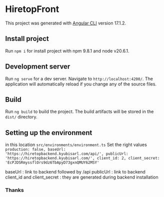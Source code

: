 # HiretopFront

This project was generated with [Angular CLI](https://github.com/angular/angular-cli) version 17.1.2.

## Install project
Run `npm i` for install project with npm 9.8.1 and node v20.6.1.

## Development server

Run `ng serve` for a dev server. Navigate to `http://localhost:4200/`. The application will automatically reload if you change any of the source files.

## Build

Run `ng build` to build the project. The build artifacts will be stored in the `dist/` directory.

## Setting up the environment
in this location `src/environments/environment.ts`
Set the right values
`
production: false,
baseUrl: 'https://hiretopbackend.kyubisarl.com/api/',
publicUrl: 'https://hiretopbackend.kyubisarl.com/',
client_id: 2,
client_secret: 'EcPJDSRmyssflOrs9dz6TbApyD73gxnQMUY62MSY'`

baseUrl : link to backend followed by /api
publicUrl : link to backend
client_id and client_secret : they are generated during backend installation


### Thanks
